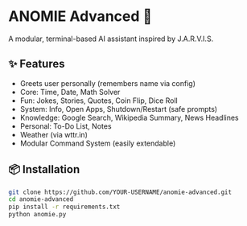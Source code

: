 # ANOMIE Advanced 🤖
A modular, terminal-based AI assistant inspired by J.A.R.V.I.S.

## ✨ Features
- Greets user personally (remembers name via config)
- Core: Time, Date, Math Solver
- Fun: Jokes, Stories, Quotes, Coin Flip, Dice Roll
- System: Info, Open Apps, Shutdown/Restart (safe prompts)
- Knowledge: Google Search, Wikipedia Summary, News Headlines
- Personal: To-Do List, Notes
- Weather (via wttr.in)
- Modular Command System (easily extendable)

## 📦 Installation
```bash
git clone https://github.com/YOUR-USERNAME/anomie-advanced.git
cd anomie-advanced
pip install -r requirements.txt
python anomie.py
